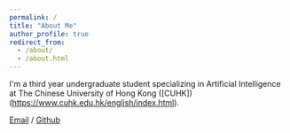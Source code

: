 ```yaml
---
permalink: /
title: "About Me"
author_profile: true
redirect_from: 
  - /about/
  - /about.html
---
```


I'm a third year undergraduate student specializing in Artificial Intelligence at The Chinese University of Hong Kong ([CUHK])(https://www.cuhk.edu.hk/english/index.html).

[Email](mailto:jtqin@link.cuhk.edu.hk) / [Github](https://github.com/clearlove43967)
